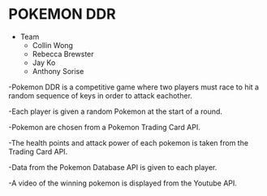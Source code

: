 # POKEMON DDR
- Team 
  - Collin Wong
  - Rebecca Brewster
  - Jay Ko
  - Anthony Sorise

-Pokemon DDR is a competitive game where two players must race to hit a random sequence of keys in order to attack eachother.

-Each player is given a random Pokemon at the start of a round.

-Pokemon are chosen from a Pokemon Trading Card API.

-The health points and attack power of each pokemon is taken from the Trading Card API.

-Data from the Pokemon Database API is given to each player.

-A video of the winning pokemon is displayed from the Youtube API.
